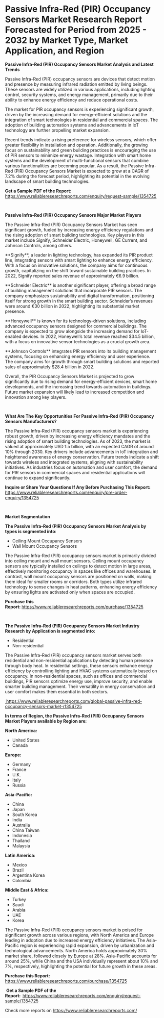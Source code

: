 <p><h1>Passive Infra-Red (PIR) Occupancy Sensors Market Research Report Forecasted for Period from 2025 -  2032 by Market Type, Market Application, and Region</h1></p><p><strong>Passive Infra-Red (PIR) Occupancy Sensors Market Analysis and Latest Trends</strong></p>
<p><p>Passive Infra-Red (PIR) occupancy sensors are devices that detect motion and presence by measuring infrared radiation emitted by living beings. These sensors are widely utilized in various applications, including lighting control, security systems, and energy management, primarily due to their ability to enhance energy efficiency and reduce operational costs. </p><p>The market for PIR occupancy sensors is experiencing significant growth, driven by the increasing demand for energy-efficient solutions and the integration of smart technologies in residential and commercial spaces. The adoption of building automation systems and advancements in IoT technology are further propelling market expansion. </p><p>Recent trends indicate a rising preference for wireless sensors, which offer greater flexibility in installation and operation. Additionally, the growing focus on sustainability and green building practices is encouraging the use of PIR sensors to minimize energy wastage. Integration with smart home systems and the development of multi-functional sensors that combine various functionalities are becoming popular. As a result, the Passive Infra-Red (PIR) Occupancy Sensors Market is expected to grow at a CAGR of 7.2% during the forecast period, highlighting its potential in the evolving landscape of smart building technologies.</p></p>
<p><strong>Get a Sample PDF of the Report:&nbsp;</strong> <a href="https://www.reliableresearchreports.com/enquiry/request-sample/1354725?utm_campaign=2331&utm_medium=2&utm_source=Github&utm_content=ia&utm_term=13022025&utm_id=passive-infra-red-pir-occupancy-sensors">https://www.reliableresearchreports.com/enquiry/request-sample/1354725</a></p>
<p>&nbsp;</p>
<p><strong>Passive Infra-Red (PIR) Occupancy Sensors Major Market Players</strong></p>
<p><p>The Passive Infra-Red (PIR) Occupancy Sensors Market has seen significant growth, fueled by increasing energy efficiency regulations and the rising adoption of smart building technologies. Key players in this market include Signify, Schneider Electric, Honeywell, GE Current, and Johnson Controls, among others.</p><p>**Signify**, a leader in lighting technology, has expanded its PIR product line, integrating sensors with smart lighting to enhance energy efficiency. With a focus on innovative solutions, the company aims for continuous growth, capitalizing on the shift toward sustainable building practices. In 2022, Signify reported sales revenue of approximately €6.9 billion.</p><p>**Schneider Electric** is another significant player, offering a broad range of building management solutions that incorporate PIR sensors. The company emphasizes sustainability and digital transformation, positioning itself for strong growth in the smart building sector. Schneider’s revenues were around €30 billion in 2022, highlighting its substantial market presence.</p><p>**Honeywell** is known for its technology-driven solutions, including advanced occupancy sensors designed for commercial buildings. The company is expected to grow alongside the increasing demand for IoT-enabled devices. In 2022, Honeywell’s total revenue reached $34.5 billion, with a focus on innovative sensor technologies as a crucial growth area.</p><p>**Johnson Controls** integrates PIR sensors into its building management systems, focusing on enhancing energy efficiency and user experience. The company aims for growth through smart building solutions and reported sales of approximately $28.4 billion in 2022.</p><p>Overall, the PIR Occupancy Sensors Market is projected to grow significantly due to rising demand for energy-efficient devices, smart home developments, and the increasing trend towards automation in buildings. Future market expansion will likely lead to increased competition and innovation among key players.</p></p>
<p>&nbsp;</p>
<p><strong>What Are The Key Opportunities For Passive Infra-Red (PIR) Occupancy Sensors Manufacturers?</strong></p>
<p><p>The Passive Infra-Red (PIR) occupancy sensors market is experiencing robust growth, driven by increasing energy efficiency mandates and the rising adoption of smart building technologies. As of 2023, the market is valued at approximately USD 1.5 billion, with an expected CAGR of around 10% through 2030. Key drivers include advancements in IoT integration and heightened awareness of energy conservation. Future trends indicate a shift towards wireless and integrated systems, aligning with sustainability initiatives. As industries focus on automation and user comfort, the demand for PIR sensors in commercial spaces and residential applications will continue to expand significantly.</p></p>
<p><strong>Inquire or Share Your Questions If Any Before Purchasing This Report:</strong> <a href="https://www.reliableresearchreports.com/enquiry/pre-order-enquiry/1354725?utm_campaign=2331&utm_medium=2&utm_source=Github&utm_content=ia&utm_term=13022025&utm_id=passive-infra-red-pir-occupancy-sensors">https://www.reliableresearchreports.com/enquiry/pre-order-enquiry/1354725</a></p>
<p>&nbsp;</p>
<p><strong>Market Segmentation</strong></p>
<p><strong>The Passive Infra-Red (PIR) Occupancy Sensors Market Analysis by types is segmented into:</strong></p>
<p><ul><li>Ceiling Mount Occupancy Sensors</li><li>Wall Mount Occupancy Sensors</li></ul></p>
<p><p>The Passive Infra-Red (PIR) occupancy sensors market is primarily divided into ceiling mount and wall mount sensors. Ceiling mount occupancy sensors are typically installed on ceilings to detect motion in large areas, effectively monitoring occupancy in spaces like offices and warehouses. In contrast, wall mount occupancy sensors are positioned on walls, making them ideal for smaller rooms or corridors. Both types utilize infrared technology to sense changes in heat patterns, enhancing energy efficiency by ensuring lights are activated only when spaces are occupied.</p></p>
<p><strong>Purchase this Report:&nbsp;</strong><a href="https://www.reliableresearchreports.com/purchase/1354725?utm_campaign=2331&utm_medium=2&utm_source=Github&utm_content=ia&utm_term=13022025&utm_id=passive-infra-red-pir-occupancy-sensors">https://www.reliableresearchreports.com/purchase/1354725</a></p>
<p>&nbsp;</p>
<p><strong>The Passive Infra-Red (PIR) Occupancy Sensors Market Industry Research by Application is segmented into:</strong></p>
<p><ul><li>Residential</li><li>Non-residential</li></ul></p>
<p><p>The Passive Infra-Red (PIR) occupancy sensors market serves both residential and non-residential applications by detecting human presence through body heat. In residential settings, these sensors enhance energy efficiency by controlling lighting and HVAC systems automatically based on occupancy. In non-residential spaces, such as offices and commercial buildings, PIR sensors optimize energy use, improve security, and enable smarter building management. Their versatility in energy conservation and user comfort makes them essential in both sectors.</p></p>
<p><a href="https://www.reliableresearchreports.com/global-passive-infra-red-occupancy-sensors-market-r1354725?utm_campaign=2331&utm_medium=2&utm_source=Github&utm_content=ia&utm_term=13022025&utm_id=passive-infra-red-pir-occupancy-sensors">&nbsp;https://www.reliableresearchreports.com/global-passive-infra-red-occupancy-sensors-market-r1354725</a></p>
<p><strong>In terms of Region, the Passive Infra-Red (PIR) Occupancy Sensors Market Players available by Region are:</strong></p>
<p>
    <p> <strong> North America: </strong>
        <ul>
            <li>United States</li>
            <li>Canada</li>
        </ul>
        </p> 
    <p> <strong> Europe: </strong>
        <ul>
            <li>Germany</li>
            <li>France</li>
            <li>U.K.</li>
            <li>Italy</li>
            <li>Russia</li>
        </ul>
        </p> 
    <p> <strong> Asia-Pacific: </strong>
        <ul>
            <li>China</li>
            <li>Japan</li>
            <li>South Korea</li>
            <li>India</li>
            <li>Australia</li>
            <li>China Taiwan</li>
            <li>Indonesia</li>
            <li>Thailand</li>
            <li>Malaysia</li>
        </ul>
        </p> 
    <p> <strong> Latin America: </strong>
        <ul>
            <li>Mexico</li>
            <li>Brazil</li>
            <li>Argentina Korea</li>
            <li>Colombia</li>
        </ul>
        </p> 
    <p> <strong> Middle East & Africa: </strong>
        <ul>
            <li>Turkey</li>
            <li>Saudi</li>
            <li>Arabia</li>
            <li>UAE</li>
            <li>Korea</li>
        </ul>
    </p>
    </p>
<p><p>The Passive Infra-Red (PIR) occupancy sensors market is poised for significant growth across various regions, with North America and Europe leading in adoption due to increased energy efficiency initiatives. The Asia-Pacific region is experiencing rapid expansion, driven by urbanization and technological advancements. North America holds approximately 30% market share, followed closely by Europe at 28%. Asia-Pacific accounts for around 25%, while China and the USA individually represent about 10% and 7%, respectively, highlighting the potential for future growth in these areas.</p></p>
<p><strong>Purchase this Report: </strong><a href="https://www.reliableresearchreports.com/purchase/1354725?utm_campaign=2331&utm_medium=2&utm_source=Github&utm_content=ia&utm_term=13022025&utm_id=passive-infra-red-pir-occupancy-sensors">https://www.reliableresearchreports.com/purchase/1354725</a></p>
<p>&nbsp;<strong>Get a Sample PDF of the Report:&nbsp;&nbsp;</strong><a href="https://www.reliableresearchreports.com/enquiry/request-sample/1354725?utm_campaign=2331&utm_medium=2&utm_source=Github&utm_content=ia&utm_term=13022025&utm_id=passive-infra-red-pir-occupancy-sensors">https://www.reliableresearchreports.com/enquiry/request-sample/1354725</a></p>
<p><strong></strong></p>
<p>Check more reports on <a href="https://www.reliableresearchreports.com/?utm_campaign=2331&utm_medium=2&utm_source=Github&utm_content=ia&utm_term=13022025&utm_id=passive-infra-red-pir-occupancy-sensors">https://www.reliableresearchreports.com/</a></p>